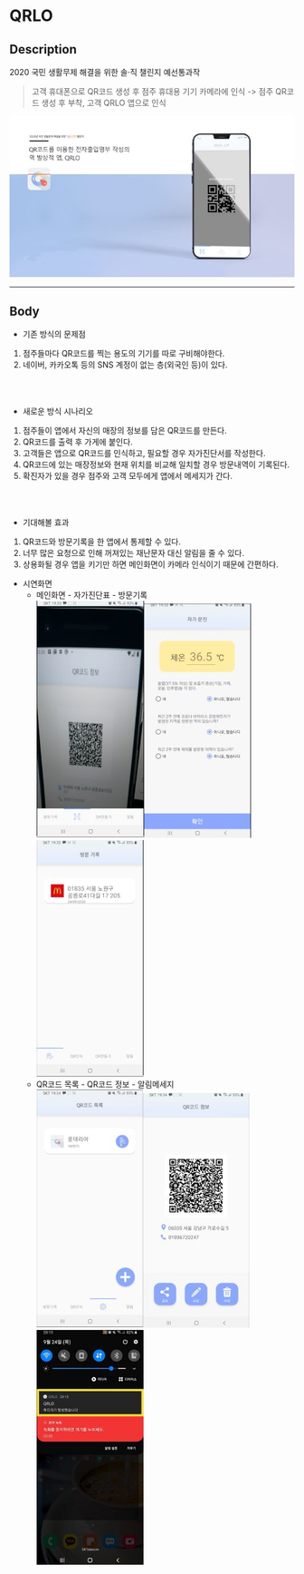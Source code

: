 # __QRLO__


## Description
2020 국민 생활무제 해결을 위한 솔·직 챌린지 예선통과작<br>
>고객 휴대폰으로 QR코드 생성 후 점주 휴대용 기기 카메라에 인식
-> 점주 QR코드 생성 후 부착, 고객 QRLO 앱으로 인식


![qrlo_screenshot](./img/qrlo.JPG)

-------

## Body
* 기존 방식의 문제점
1. 점주들마다 QR코드를 찍는 용도의 기기를 따로 구비해야한다.
2. 네이버, 카카오톡 등의 SNS 계정이 없는 층(외국인 등)이 있다.

<br>
<br>

* 새로운 방식 시나리오
1. 점주들이 앱에서 자신의 매장의 정보를 담은 QR코드를 만든다.
2. QR코드를 출력 후 가게에 붙인다.
3. 고객들은 앱으로 QR코드를 인식하고, 필요할 경우 자가진단서를 작성한다.
4. QR코드에 있는 매장정보와 현재 위치를 비교해 일치할 경우 방문내역이 기록된다.
5. 확진자가 있을 경우 점주와 고객 모두에게 앱에서 메세지가 간다.

<br>
<br>

* 기대해볼 효과
1. QR코드와 방문기록을 한 앱에서 통제할 수 있다.
2. 너무 많은 요청으로 인해 꺼져있는 재난문자 대신 알림을 줄 수 있다.
3. 상용화될 경우 앱을 키기만 하면 메인화면이 카메라 인식이기 때문에 간편하다.


* 시연화면
  + 메인화면 - 자가진단표 - 방문기록 <br>
  ![qrlo_screenshot](./img/qrlo_ex1.JPG)![qrlo_screenshot](./img/qrlo_ex2.JPG)![qrlo_screenshot](./img/qrlo_ex3.JPG)
  + QR코드 목록 - QR코드 정보 - 알림메세지<br>
  ![qrlo_screenshot](./img/qrlo_ex4.JPG)![qrlo_screenshot](./img/qrlo_ex5.JPG)![qrlo_screenshot](./img/qrlo_ex6.JPG)

